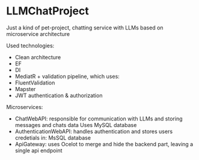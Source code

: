 # LLMChatProject
Just a kind of pet-project, chatting service with LLMs based on microservice architecture

Used technologies:
- Clean architecture
- EF
- DI
- MediatR + validation pipeline, which uses:
- FluentValidation
- Mapster
- JWT authentication & authorization

Microservices:
- ChatWebAPI: responsible for communication with LLMs and storing messages and chats data
  Uses MySQL database
- AuthenticationWebAPI: handles authentication and stores users credetials in:
  MsSQL database
- ApiGateway: uses Ocelot to merge and hide the backend part, leaving a single api endpoint
